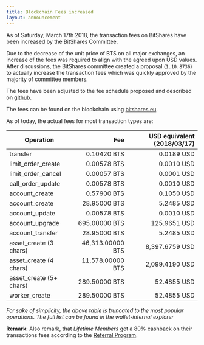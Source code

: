 ```yaml
---
title: Blockchain Fees increased
layout: announcement
---
```


As of Saturday, March 17th 2018, the transaction fees on BitShares have
been increased by the BitShares Committee.

Due to the decrease of the unit price of BTS on all major exchanges, an increase 
of the fees was required to align with the agreed upon USD values.
After discussions, the BitShares committee created a
proposal (`1.10.8736`) to actually increase the transaction
fees which was quickly approved by the majority of committee members.

The fees have been adjusted to the fee schedule proposed and described
on [github](https://raw.githubusercontent.com/BitShares-Committee/Instructions/master/usd-denominated-fees/config.py).

The fees can be found on the blockchain using [bitshares.eu](https://wallet.bitshares.eu/explorer/fees).

As of today, the actual fees for most transaction types are:

| Operation                                 |                      Fee |  USD equivalent (2018/03/17)|
| ----------------------------------------- | ------------------------:| --------------------:|
| transfer                                  |              0.10420 BTS |           0.0189 USD |
| limit_order_create                        |              0.00578 BTS |           0.0010 USD |
| limit_order_cancel                        |              0.00057 BTS |           0.0001 USD |
| call_order_update                         |              0.00578 BTS |           0.0010 USD |
| account_create                            |              0.57900 BTS |           0.1050 USD |
| account_create                            |             28.95000 BTS |           5.2485 USD |
| account_update                            |              0.00578 BTS |           0.0010 USD |
| account_upgrade                           |            695.00000 BTS |         125.9651 USD |
| account_transfer                          |             28.95000 BTS |           5.2485 USD |
| asset_create (3 chars)                    |         46,313.00000 BTS |       8,397.6759 USD |
| asset_create (4 chars)                    |         11,578.00000 BTS |       2,099.4190 USD |
| asset_create (5+ chars)                   |            289.50000 BTS |          52.4855 USD |
| worker_create                             |            289.50000 BTS |          52.4855 USD |

*For sake of simplicity, the above table is truncated to the most
popular operations. The full list can be found in the wallet-internal
explorer*

**Remark**: Also remark, that *Lifetime Members* get a 80% cashback on
their transactions fees according to the [Referral Program](https://bitshares.org/referral-program/).
